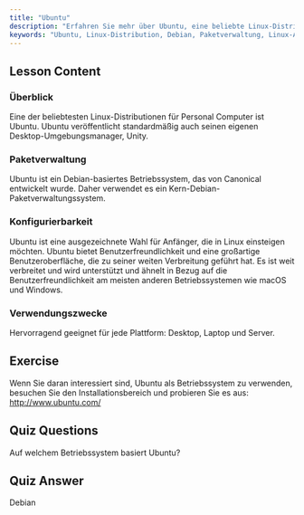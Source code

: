 ```yaml
---
title: "Ubuntu"
description: "Erfahren Sie mehr über Ubuntu, eine beliebte Linux-Distribution für Anfänger. Entdecken Sie ihre Funktionen, Paketverwaltung und warum sie sich hervorragend für Desktop- und Servernutzung eignet."
keywords: "Ubuntu, Linux-Distribution, Debian, Paketverwaltung, Linux-Anfänger, Ubuntu-Tutorial, Linux-Anleitung"
---
```


## Lesson Content

### Überblick

Eine der beliebtesten Linux-Distributionen für Personal Computer ist Ubuntu. Ubuntu veröffentlicht standardmäßig auch seinen eigenen Desktop-Umgebungsmanager, Unity.

### Paketverwaltung

Ubuntu ist ein Debian-basiertes Betriebssystem, das von Canonical entwickelt wurde. Daher verwendet es ein Kern-Debian-Paketverwaltungssystem.

### Konfigurierbarkeit

Ubuntu ist eine ausgezeichnete Wahl für Anfänger, die in Linux einsteigen möchten. Ubuntu bietet Benutzerfreundlichkeit und eine großartige Benutzeroberfläche, die zu seiner weiten Verbreitung geführt hat. Es ist weit verbreitet und wird unterstützt und ähnelt in Bezug auf die Benutzerfreundlichkeit am meisten anderen Betriebssystemen wie macOS und Windows.

### Verwendungszwecke

Hervorragend geeignet für jede Plattform: Desktop, Laptop und Server.

## Exercise

Wenn Sie daran interessiert sind, Ubuntu als Betriebssystem zu verwenden, besuchen Sie den Installationsbereich und probieren Sie es aus:
<http://www.ubuntu.com/>

## Quiz Questions

Auf welchem Betriebssystem basiert Ubuntu?

## Quiz Answer

Debian

